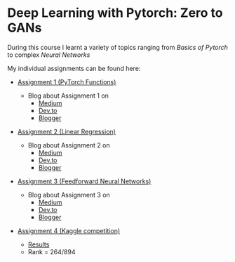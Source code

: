 # Deep Learning with Pytorch: Zero to GANs

During this course I learnt a variety of topics ranging from *Basics of Pytorch* to complex *Neural Networks*

My individual assignments can be found here:

- [Assignment 1 (PyTorch Functions)](https://jovian.ml/hiteshkumar-1mv17cs042/01-tensor-operations)

  - Blog about Assignment 1 on 
    - [Medium](https://medium.com/@heroichitesh/dl-with-pytorch-week-1-a52c379097d5)
    - [Dev.to](https://dev.to/heroichitesh/dl-with-pytorch-week-1-1i8a)
    - [Blogger](https://technolgee.blogspot.com/2020/05/dl-with-pytorch-week-1.html)

- [Assignment 2 (Linear Regression)](https://jovian.ml/hiteshkumar-1mv17cs042/02-insurance-linear-regression)

  - Blog about Assignment 2 on 
    - [Medium](https://medium.com/@heroichitesh/dl-with-pytorch-week-2-7a26221013ff)
    - [Dev.to](https://dev.to/heroichitesh/dl-with-pytorch-week-2-280d)
    - [Blogger](https://technolgee.blogspot.com/2020/06/done-with-assignment-2-learned-about.html)

- [Assignment 3 (Feedforward Neural Networks)](https://jovian.ml/hiteshkumar-1mv17cs042/03-cifar10-feedforward)

  - Blog about Assignment 3 on 
    - [Medium](https://medium.com/@heroichitesh/dl-with-pytorch-week-3-c2f20f541b6d)
    - [Dev.to](https://dev.to/heroichitesh/dl-with-pytorch-week-3-277e)
    - [Blogger](https://technolgee.blogspot.com/2020/06/dl-with-pytorch-week-3.html)

- [Assignment 4 (Kaggle competition)](https://jovian.ml/hiteshkumar-1mv17cs042/protein-advanced/v/2)

  - [Results](https://www.kaggle.com/c/jovian-pytorch-z2g/leaderboard#score)
  - Rank = 264/894
